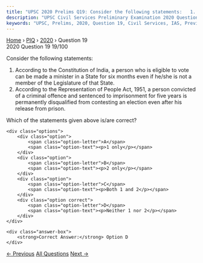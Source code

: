 ```yaml
---
title: "UPSC 2020 Prelims Q19: Consider the following statements:   1. According to the Con..."
description: "UPSC Civil Services Preliminary Examination 2020 Question 19 with options and answer"
keywords: "UPSC, Prelims, 2020, Question 19, Civil Services, IAS, Previous Year Questions"
---
```


<nav class="breadcrumb">
    <a href="../../">Home</a>
    <span>›</span>
    <a href="../">PIQ</a>
    <span>›</span>
    <a href="./">2020</a>
    <span>›</span>
    <span>Question 19</span>
</nav>

<div class="question-header">
    <div class="question-meta">
        <span class="year-badge">2020</span>
        <span class="question-number">Question 19</span>
        <span class="progress">19/100</span>
    </div>
    <div class="progress-bar">
        <div class="progress-fill" style="width: 19.0%"></div>
    </div>
</div>

<div class="question-content">
    <div class="question-text">
        <p>Consider the following statements:</p>
<ol>
<li>According to the Constitution of India, a person who is eligible to vote can be made a minister in a State for six months even if he/she is not a member of the Legislature of that State.</li>
<li>According to the Representation of People Act, 1951, a person convicted of a criminal offence and sentenced to imprisonment for five years is permanently disqualified from contesting an election even after his release from prison.</li>
</ol>
<p>Which of the statements given above is/are correct?</p>
    </div>
    
    <div class="options">
        <div class="option">
            <span class="option-letter">A</span>
            <span class="option-text"><p>1 only</p></span>
        </div>
        <div class="option">
            <span class="option-letter">B</span>
            <span class="option-text"><p>2 only</p></span>
        </div>
        <div class="option">
            <span class="option-letter">C</span>
            <span class="option-text"><p>Both 1 and 2</p></span>
        </div>
        <div class="option correct">
            <span class="option-letter">D</span>
            <span class="option-text"><p>Neither 1 nor 2</p></span>
        </div>
    </div>

    <div class="answer-box">
        <strong>Correct Answer:</strong> Option D
    </div>
</div>

<div class="question-nav">
    <a href="../q018-with-reference-to-the-provisions-contained-in-part/" class="nav-btn prev">← Previous</a>
    <a href="../" class="nav-btn center">All Questions</a>
    <a href="../q020-consider-the-following-statements-1-the-president/" class="nav-btn next">Next →</a>
</div>
